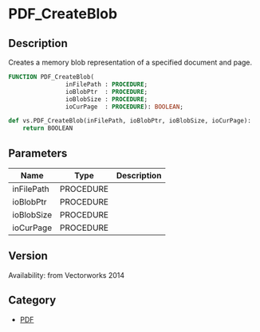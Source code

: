 # PDF_CreateBlob

## Description
Creates a memory blob representation of a specified document and page.

```pascal
FUNCTION PDF_CreateBlob(
				inFilePath : PROCEDURE;
				ioBlobPtr  : PROCEDURE;
				ioBlobSize : PROCEDURE;
				ioCurPage  : PROCEDURE): BOOLEAN;
```

```python
def vs.PDF_CreateBlob(inFilePath, ioBlobPtr, ioBlobSize, ioCurPage):
    return BOOLEAN
```

## Parameters
|Name|Type|Description|
|---|---|---|
|inFilePath|PROCEDURE|   |
|ioBlobPtr|PROCEDURE|   |
|ioBlobSize|PROCEDURE|   |
|ioCurPage|PROCEDURE|   |

## Version
Availability: from Vectorworks 2014

## Category
* [PDF](../Categories/PDF.md)
